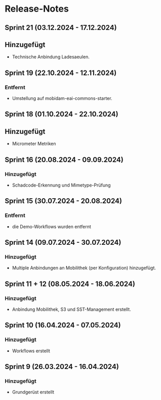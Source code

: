 # Release-Notes
## Sprint 21 (03.12.2024 - 17.12.2024)
## Hinzugefügt
- Technische Anbindung Ladesaeulen.

## Sprint 19 (22.10.2024 - 12.11.2024)
### Entfernt
- Umstellung auf mobidam-eai-commons-starter.

## Sprint 18 (01.10.2024 - 22.10.2024)
## Hinzugefügt
- Micrometer Metriken

## Sprint 16 (20.08.2024 - 09.09.2024)
### Hinzugefügt
- Schadcode-Erkennung und Mimetype-Prüfung 

## Sprint 15 (30.07.2024 - 20.08.2024)
### Entfernt
- die Demo-Workflows wurden entfernt

## Sprint 14 (09.07.2024 - 30.07.2024)
### Hinzugefügt
- Multiple Anbindungen an Mobilithek (per Konfiguration) hinzugefügt.

## Sprint 11 + 12 (08.05.2024 - 18.06.2024)
### Hinzugefügt
- Anbindung Mobilithek, S3 und SST-Management erstellt.

## Sprint 10 (16.04.2024 - 07.05.2024)
### Hinzugefügt
- Workflows erstellt

## Sprint 9 (26.03.2024 - 16.04.2024)
### Hinzugefügt
- Grundgerüst erstellt


